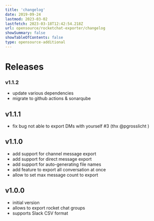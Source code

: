 ```yaml
---
title: 'changelog'
date: 2019-09-24
lastmod: 2023-03-02
lastfetch: 2023-03-18T12:42:54.218Z
url: opensource/rocketchat-exporter/changelog
showSummary: false
showTableOfContents: false
type: opensource-additional
---
```

# Releases

### v1.1.2

* update various dependencies
* migrate to github actions & sonarqube

## v1.1.1
* fix bug not able to export DMs with yourself #3 (thx @pgrosslicht )

## v1.1.0

* add support for channel message export
* add support for direct message export
* add support for auto-generating file names
* add feature to export all conversation at once
* allow to set max message count to export

## v1.0.0

* initial version
* allows to export rocket chat groups
* supports Slack CSV format
